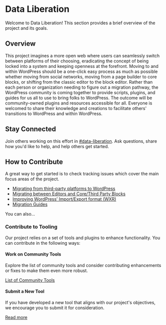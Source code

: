 # Data Liberation

Welcome to Data Liberation! This section provides a brief overview of the project and its goals.

## Overview

This project imagines a more open web where users can seamlessly switch between platforms of their choosing, eradicating the concept of being locked into a system and keeping openness at the forefront. Moving to and within WordPress should be a one-click easy process as much as possible whether moving from social networks, moving from a page builder to core blocks, or shifting from the classic editor to the block editor. Rather than each person or organization needing to figure out a migration pathway, the WordPress community is coming together to provide scripts, plugins, and guides for us all to use to bring folks to WordPress. The outcome will be community-owned plugins and resources accessible for all. Everyone is welcomed to share their knowledge and creations to facilitate others' transitions to WordPress and within WordPress. 

## Stay Connected

Join others working on this effort in [#data-liberation](https://wordpress.slack.com/archives/C069AKUBPHB). Ask questions, share how you'd like to help, and help others get started.

## How to Contribute

A great way to get started is to check tracking issues which cover the main focus areas of the project. 

* [Migrating from third-party platforms to WordPress](https://github.com/WordPress/data-liberation/issues/60)
* [Migrating between Editors and Core/Third Party Blocks](https://github.com/WordPress/data-liberation/issues/59)
* [Improving WordPress’ Import/Export format (WXR)](https://github.com/WordPress/data-liberation/issues/58)
* [Migration Guides](https://github.com/WordPress/data-liberation/issues/2)

You can also...

### Contribute to Tooling

Our project relies on a set of tools and plugins to enhance functionality. You can contribute in the following ways:

#### Work on Community Tools

Explore the list of community tools and consider contributing enhancements or fixes to make them even more robust.

[List of Community Tools](https://github.com/WordPress/move-to-wp/tree/trunk/tools)

#### Submit a New Tool

If you have developed a new tool that aligns with our project's objectives, we encourage you to submit it for consideration.

[Read more](https://github.com/WordPress/data-liberation/tree/trunk/submit-code)
